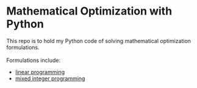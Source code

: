 # Mathematical Optimization with Python

This repo is to hold my Python code of solving mathematical optimization formulations. <br/><br/>
Formulations include:
- [linear programming](./LP/LP_final.ipynb)
- [mixed integer programming](./MIP/MIP_final.ipynb)
